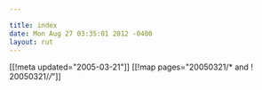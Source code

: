 ```yaml
---

title: index
date: Mon Aug 27 03:35:01 2012 -0400
layout: rut
---
```


[[!meta updated="2005-03-21"]]
[[!map pages="20050321/* and ! 20050321/*/*"]]

